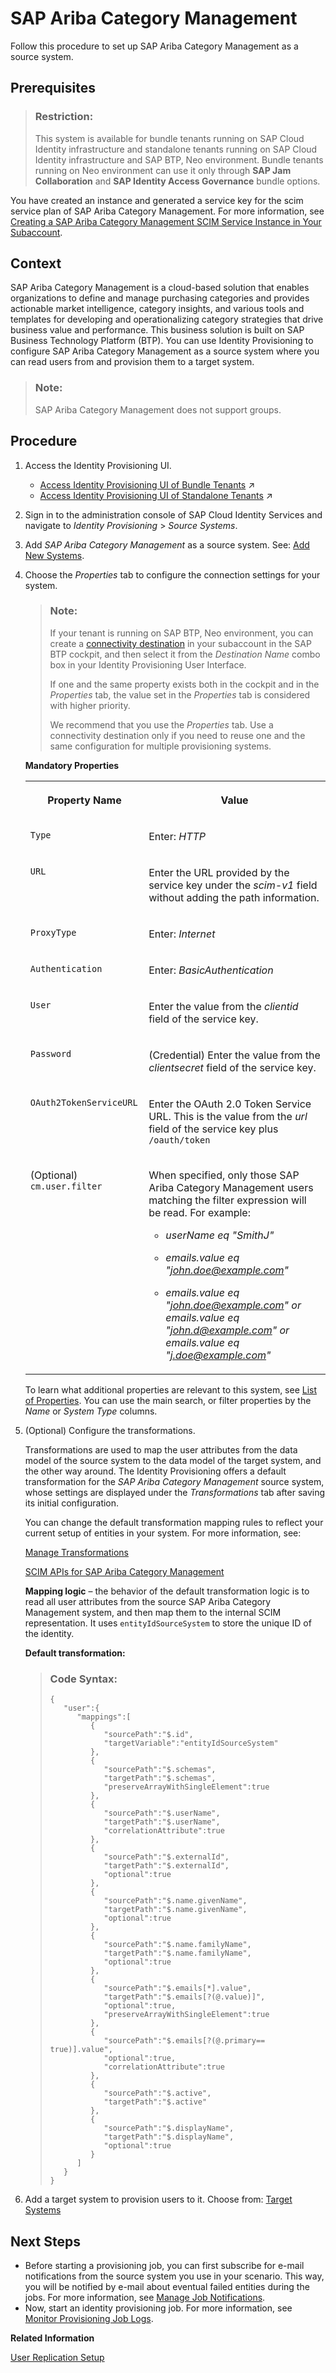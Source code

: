 <!-- loioe6a0606187b440199aeb1c56b11d9c9a -->

# SAP Ariba Category Management

Follow this procedure to set up SAP Ariba Category Management as а source system.



<a name="loioe6a0606187b440199aeb1c56b11d9c9a__prereq_gfl_gvx_rdb"/>

## Prerequisites

> ### Restriction:  
> This system is available for bundle tenants running on SAP Cloud Identity infrastructure and standalone tenants running on SAP Cloud Identity infrastructure and SAP BTP, Neo environment. Bundle tenants running on Neo environment can use it only through **SAP Jam Collaboration** and **SAP Identity Access Governance** bundle options.

You have created an instance and generated a service key for the scim service plan of SAP Ariba Category Management. For more information, see [Creating a SAP Ariba Category Management SCIM Service Instance in Your Subaccount](https://help.sap.com/docs/categories/sap-ariba-category-management-configuration-guide/setting-up-user-replication?version=Latest).



## Context

SAP Ariba Category Management is a cloud-based solution that enables organizations to define and manage purchasing categories and provides actionable market intelligence, category insights, and various tools and templates for developing and operationalizing category strategies that drive business value and performance. This business solution is built on SAP Business Technology Platform \(BTP\). You can use Identity Provisioning to configure SAP Ariba Category Management as a source system where you can read users from and provision them to a target system.

> ### Note:  
> SAP Ariba Category Management does not support groups.



## Procedure

1.  Access the Identity Provisioning UI.

    -   [Access Identity Provisioning UI of Bundle Tenants](https://help.sap.com/viewer/f48e822d6d484fa5ade7dda78b64d9f5/Cloud/en-US/7ab5884ffbc44461a57622d2f633e57c.html "Access the Identity Provisioning UI when the service is bundled as part of an SAP cloud solution's license.") :arrow_upper_right:
    -   [Access Identity Provisioning UI of Standalone Tenants](https://help.sap.com/viewer/f48e822d6d484fa5ade7dda78b64d9f5/Cloud/en-US/61fd82ed48ab42b2bc74626926c1722c.html "Access the Identity Provisioning user interface as a standalone product.") :arrow_upper_right:

2.  Sign in to the administration console of SAP Cloud Identity Services and navigate to *Identity Provisioning* \> *Source Systems*.

3.  Add *SAP Ariba Category Management* as a source system. See: [Add New Systems](Operation-Guide/add-new-systems-bd214dc.md).

4.  Choose the *Properties* tab to configure the connection settings for your system.

    > ### Note:  
    > If your tenant is running on SAP BTP, Neo environment, you can create a [connectivity destination](https://help.sap.com/viewer/cca91383641e40ffbe03bdc78f00f681/Cloud/en-US/72696d6d06c0490394ac3069da600278.html) in your subaccount in the SAP BTP cockpit, and then select it from the *Destination Name* combo box in your Identity Provisioning User Interface.
    > 
    > If one and the same property exists both in the cockpit and in the *Properties* tab, the value set in the *Properties* tab is considered with higher priority.
    > 
    > We recommend that you use the *Properties* tab. Use a connectivity destination only if you need to reuse one and the same configuration for multiple provisioning systems.

    **Mandatory Properties**


    <table>
    <tr>
    <th valign="top">

    Property Name
    
    </th>
    <th valign="top">

    Value
    
    </th>
    </tr>
    <tr>
    <td valign="top">
    
    `Type`
    
    </td>
    <td valign="top">
    
    Enter: *HTTP*
    
    </td>
    </tr>
    <tr>
    <td valign="top">
    
    `URL`
    
    </td>
    <td valign="top">
    
    Enter the URL provided by the service key under the *scim-v1* field without adding the path information.
    
    </td>
    </tr>
    <tr>
    <td valign="top">
    
    `ProxyType`
    
    </td>
    <td valign="top">
    
    Enter: *Internet* 
    
    </td>
    </tr>
    <tr>
    <td valign="top">
    
    `Authentication`
    
    </td>
    <td valign="top">
    
    Enter: *BasicAuthentication* 
    
    </td>
    </tr>
    <tr>
    <td valign="top">
    
    `User`
    
    </td>
    <td valign="top">
    
    Enter the value from the *clientid* field of the service key.
    
    </td>
    </tr>
    <tr>
    <td valign="top">
    
    `Password`
    
    </td>
    <td valign="top">
    
    \(Credential\) Enter the value from the *clientsecret* field of the service key.
    
    </td>
    </tr>
    <tr>
    <td valign="top">
    
    `OAuth2TokenServiceURL`
    
    </td>
    <td valign="top">
    
    Enter the OAuth 2.0 Token Service URL. This is the value from the *url* field of the service key plus `/oauth/token` 
    
    </td>
    </tr>
    <tr>
    <td valign="top">
    
    \(Optional\) `cm.user.filter`
    
    </td>
    <td valign="top">
    
    When specified, only those SAP Ariba Category Management users matching the filter expression will be read. For example:

    -   *userName eq "SmithJ"*

    -   *emails.value eq "john.doe@example.com"*

    -   *emails.value eq "john.doe@example.com" or emails.value eq "john.d@example.com" or emails.value eq "j.doe@example.com"*



    
    </td>
    </tr>
    </table>
    
    To learn what additional properties are relevant to this system, see [List of Properties](list-of-properties-d6f3577.md). You can use the main search, or filter properties by the *Name* or *System Type* columns.

5.  \(Optional\) Configure the transformations.

    Transformations are used to map the user attributes from the data model of the source system to the data model of the target system, and the other way around. The Identity Provisioning offers a default transformation for the *SAP Ariba Category Management* source system, whose settings are displayed under the *Transformations* tab after saving its initial configuration.

    You can change the default transformation mapping rules to reflect your current setup of entities in your system. For more information, see:

    [Manage Transformations](Operation-Guide/manage-transformations-2d0fbe5.md)

    [SCIM APIs for SAP Ariba Category Management](https://help.sap.com/docs/ariba/ariba-applications-wip/scim-apis-for-sap-ariba-category-management?state=DRAFT)

    **Mapping logic** – the behavior of the default transformation logic is to read all user attributes from the source SAP Ariba Category Management system, and then map them to the internal SCIM representation. It uses `entityIdSourceSystem` to store the unique ID of the identity.

    **Default transformation:**

    > ### Code Syntax:  
    > ```
    > {
    >    "user":{
    >       "mappings":[
    >          {
    >             "sourcePath":"$.id",
    >             "targetVariable":"entityIdSourceSystem"
    >          },
    >          {
    >             "sourcePath":"$.schemas",
    >             "targetPath":"$.schemas",
    >             "preserveArrayWithSingleElement":true
    >          },
    >          {
    >             "sourcePath":"$.userName",
    >             "targetPath":"$.userName",
    >             "correlationAttribute":true
    >          },
    >          {
    >             "sourcePath":"$.externalId",
    >             "targetPath":"$.externalId",
    >             "optional":true
    >          },
    >          {
    >             "sourcePath":"$.name.givenName",
    >             "targetPath":"$.name.givenName",
    >             "optional":true
    >          },
    >          {
    >             "sourcePath":"$.name.familyName",
    >             "targetPath":"$.name.familyName",
    >             "optional":true
    >          },
    >          {
    >             "sourcePath":"$.emails[*].value",
    >             "targetPath":"$.emails[?(@.value)]",
    >             "optional":true,
    >             "preserveArrayWithSingleElement":true
    >          },
    >          {
    >             "sourcePath":"$.emails[?(@.primary== true)].value",
    >             "optional":true,
    >             "correlationAttribute":true
    >          },
    >          {
    >             "sourcePath":"$.active",
    >             "targetPath":"$.active"
    >          },
    >          {
    >             "sourcePath":"$.displayName",
    >             "targetPath":"$.displayName",
    >             "optional":true
    >          }
    >       ]
    >    }
    > }
    > ```

6.  Add a target system to provision users to it. Choose from: [Target Systems](target-systems-ab3f641.md)




<a name="loioe6a0606187b440199aeb1c56b11d9c9a__postreq_gpc_lrj_p1b"/>

## Next Steps

-   Before starting a provisioning job, you can first subscribe for e-mail notifications from the source system you use in your scenario. This way, you will be notified by e-mail about eventual failed entities during the jobs. For more information, see [Manage Job Notifications](Monitoring-and-Reporting/manage-job-notifications-d055bc2.md).
-   Now, start an identity provisioning job. For more information, see [Monitor Provisioning Job Logs](Monitoring-and-Reporting/monitor-provisioning-job-logs-e5b5176.md).

**Related Information**  


[User Replication Setup](https://help.sap.com/docs/categories/sap-ariba-category-management-configuration-guide/sap-cloud-identity-services-setup?version=latest)

